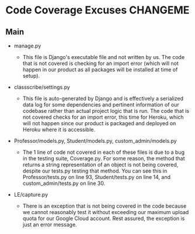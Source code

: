 # Code Coverage Excuses CHANGEME

## Main
- manage.py  
    - This file is Django's executable file and not written by us. The code that is not covered is checking for an import error (which will not happen in our product as all packages will be installed at time of setup).
  
- classscribe/settings.py  
    - This file is auto-generated by Django and is effectively a serialized data log for some dependencies and pertinent information of our codebase rather than actual project logic that is run. The code that is not covered checks for an import error, this time for Heroku, which will not happen since our product is packaged and deployed on Heroku where it is accessible.

- Professor/models.py, Student/models.py, custom_admin/models.py  
    - The 1 line of code not covered in each of these files is due to a bug in the testing suite, Coverage.py. For some reason, the method that returns a string representation of an object is not being covered, despite our tests.py testing that method. You can see this in Professor/tests.py on line 93, Student/tests.py on line 14, and custom_admin/tests.py on line 30.

- LE/capture.py
    - There is an exception that is not being covered in the code because we cannot reasonably test it without exceeding our maximum upload quota for our Google Cloud account. Rest assured, the exception is just an error message.